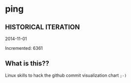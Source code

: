 # ping

## HISTORICAL ITERATION
2014-11-01

Incremented: 6361

## What is this?? 
Linux skills to hack the github commit visualization chart `;-)`
